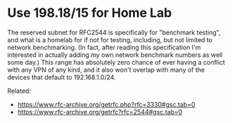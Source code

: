 # Use 198.18/15 for Home Lab

The reserved subnet for RFC2544 is specifically for "benchmark testing",
and what is a homelab for if not for testing, including, but not limited
to network benchmarking. (In fact, after reading this specification I'm
interested in actually adding my own network benchmark numbers as well
some day.) This range has absolutely zero chance of ever having a
conflict with any VPN of any kind, and it also won't overlap with many
of the devices that default to 192.168.1.0/24.

Related:

* https://www.rfc-archive.org/getrfc.php?rfc=3330#gsc.tab=0
* https://www.rfc-archive.org/getrfc?rfc=2544#gsc.tab=0


